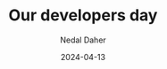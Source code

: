 ---
title: "Our developers day"
description: "Our developers' day is structured to foster creativity, efficiency, and continuous learning. Each morning starts with a brief team meeting where we discuss the day's goals and any challenges that might impact our projects. This ensures everyone is aligned and ready to tackle their tasks."
descriptionTwo : "After the meeting, our developers dive into coding sessions, often working in pairs or small groups to encourage collaboration and knowledge sharing. Mid-morning, we take a break for coffee and a casual tech talk, where team members share interesting findings, new technologies, or personal projects"
date: "2024-04-13"
author: "Nedal Daher"
image: "team.jpg"
id: "5"
---